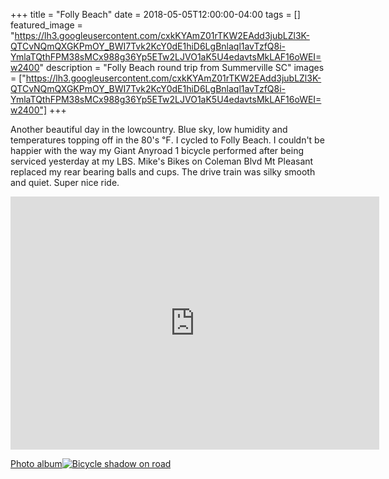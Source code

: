 +++
title =  "Folly Beach"
date = 2018-05-05T12:00:00-04:00
tags = []
featured_image = "https://lh3.googleusercontent.com/cxkKYAmZ01rTKW2EAdd3jubLZl3K-QTCvNQmQXGKPmOY_BWI7Tvk2KcY0dE1hiD6LgBnlaql1avTzfQ8i-YmlaTQthFPM38sMCx988g36Yp5ETw2LJVO1aK5U4edavtsMkLAF16oWEI=w2400"
description = "Folly Beach round trip from Summerville SC"
images = ["https://lh3.googleusercontent.com/cxkKYAmZ01rTKW2EAdd3jubLZl3K-QTCvNQmQXGKPmOY_BWI7Tvk2KcY0dE1hiD6LgBnlaql1avTzfQ8i-YmlaTQthFPM38sMCx988g36Yp5ETw2LJVO1aK5U4edavtsMkLAF16oWEI=w2400"]
+++

Another beautiful day in the lowcountry. Blue sky, low humidity and temperatures topping off in the 80's ℉. I cycled to Folly Beach. I couldn't be happier with the way my Giant Anyroad 1 bicycle performed after being serviced yesterday at my LBS. Mike's Bikes on Coleman Blvd Mt Pleasant replaced my rear bearing balls and cups. The drive train was silky smooth and quiet. Super nice ride.

<iframe height='405' width='590' frameborder='0' allowtransparency='true' scrolling='no' src='https://www.strava.com/activities/1551321012/embed/1e91589e6ec7c0168d4ab528152240bb507b3ec9'></iframe>

[Photo album![Bicycle shadow on road](https://lh3.googleusercontent.com/3ri79gHBkR6-3uN5p6AkC8E6O5BdKUI4fZ9hMaVMaF5Rq2DsQEa_rGw_RDm6VGJeQXySjYV-baftpujVA2ugQvBD8QdOwT2zmNL93x_TG8aX4xv0i6bxB24wuFgg4NLeBxGQdtW0I0s=w2400)](https://photos.app.goo.gl/AYnBo4bQLjS3RUFn6)
